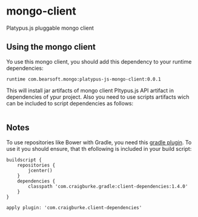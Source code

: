 # mongo-client
Platypus.js pluggable mongo client


## Using the mongo client
Yo use this mongo client, you should add this dependency to your runtime dependencies:
```
runtime com.bearsoft.mongo:platypus-js-mongo-client:0.0.1
```
This will install jar artifacts of mongo client Pltypus.js API artifact in dependencies of ypur project.
Also you need to use scripts artifacts wich can be included to script dependencies as follows:
```

```

## Notes

To use repositories like Bower with Gradle, you need this [gradle plugin](https://github.com/craigburke/client-dependencies-gradle/blob/master/README.adoc).
To use it you should ensure, that th efollowing is included in your build script:
```
buildscript {
    repositories {
        jcenter()
    }
    dependencies {
        classpath 'com.craigburke.gradle:client-dependencies:1.4.0'
    }
}

apply plugin: 'com.craigburke.client-dependencies'
```